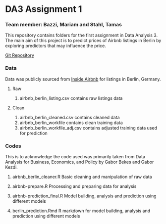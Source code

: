 # DA3 Assignment 1 


### Team member: Bazzi, Mariam and Stahl, Tamas

This repository contains folders for the first assignment in Data Analysis 3. The main aim of this project is to predict prices of Airbnb listings in Berlin by exploring predictors that may influence the price.

[Git Repository](https://github.com/bazzim/DA3)

### Data 

Data was publicly sourced from [Inside Airbnb](http://insideairbnb.com/get-the-data.html) for listings in Berlin, Germany.

1. Raw 
	1. airbnb_berlin_listing.csv contains raw listings data
	
2. Clean 
	1. airbnb_berlin_cleaned.csv contains cleaned data
	2. airbnb_berlin_workfile contains clean training data
	3. airbnb_berlin_workfile_adj.csv contains adjusted training data used for prediction
	

### Codes

This is to acknowledge the code used was primarily taken from Data Analysis for Business, Economics, and Policy by Gabor Bekes and  Gabor Kezdi.

1. airbnb_berlin_cleaner.R
Basic cleaning and manipulation of raw data

2. airbnb-prepare.R
Processing and preparing data for analysis

3. airbnb-prediction_final.R
Model building, analysis and prediction using different models

4. berlin_prediction.Rmd
R markdown for model building, analysis and prediction using different models

